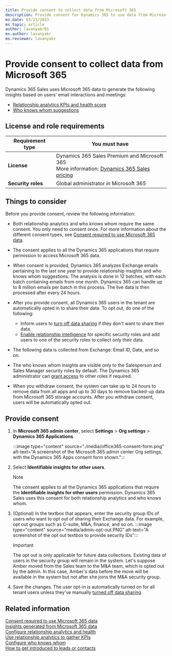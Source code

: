 ```yaml
---
title: Provide consent to collect data from Microsoft 365
description: Provide consent for Dynamics 365 to use data from Microsoft 365 for relationship analytics and who knows whom.
ms.date: 03/21/2023
ms.topic: article
author: lavanyakr01
ms.author: lavanyakr
ms.reviewer: lavanyakr
---
```


# Provide consent to collect data from Microsoft 365  

Dynamics 365 Sales uses Microsoft 365 data to generate the following insights based on users' email interactions and meetings:

- [Relationship analytics KPIs and health score](relationship-analytics.md)
- [Who knows whom suggestions](who-knows-whom.md)

## License and role requirements

| Requirement type | You must have |  
|-----------------------|---------|
| **License** | Dynamics 365 Sales Premium and Microsoft 365 <br>More information: [Dynamics 365 Sales pricing](https://dynamics.microsoft.com/sales/pricing/) |
| **Security roles** | Global administrator in Microsoft 365 <br> |


## Things to consider

Before you provide consent, review the following information:

- Both relationship analytics and who knows whom require the same consent. You only need to consent once. For more information about the different consent types, see [Consent required to use Microsoft 365 data](ms365-consent-types.md).

- The consent applies to all the Dynamics 365 applications that require permission to access Microsoft 365 data.

- When consent is provided, Dynamics 365 analyzes Exchange emails pertaining to the last one year to provide relationship insights and who knows whom suggestions. The analysis is done in 12 batches, with each batch containing emails from one month. Dynamics 365 can handle up to 8 million emails per batch in this process. The live data is then processed after every 24 hours.

- After you provide consent, all Dynamics 365 users in the tenant are automatically opted in to share their data. To opt out, do one of the following: 
    - Inform users to [turn off data sharing](who-knows-whom.md#turn-off-data-sharing-with-dynamics-365-applications) if they don't want to share their data.  
    - [Enable relationship intelligence](enable-ri.md#enable-relationship-intelligence) for specific security roles and add users to one of the security roles to collect only their data.

- The following data is collected from Exchange:
    Email ID, Date, and so on.
- The who knows whom insights are visible only to the Salesperson and Sales Manager security roles by default. The Dynamics 365 administrator can [grant access](grant-access-wkw.md) to other roles if required.  

- When you withdraw consent, the system can take up to 24 hours to remove data from all apps and up to 30 days to remove backed-up data from Microsoft 365 storage accounts. After you withdraw consent, users will be automatically opted out.  


## Provide consent  

1. In **Microsoft 365 admin center**, select **Settings** > **Org settings** > **Dynamics 365 Applications**.

    :::image type="content" source="./media/office365-consent-form.png" alt-text="A screenshot of the Microsoft 365 admin center Org settings, with the Dynamics 365 Apps consent form shown.":::
    
3. Select **Identifiable insights for other users**.  
    > [!NOTE]
    > The consent applies to all the Dynamics 365 applications that require the **Identifiable insights for other users** permission. Dynamics 365 Sales uses this consent for both relationship analytics and who knows whom.
    
1. (Optional) In the textbox that appears, enter the security group IDs of users who want to opt out of sharing their Exchange data. For example, opt out groups such as C-suite, M&A, finance, and so on.
    :::image type="content" source="media/admin-opt-out.PNG" alt-text="A screenshot of the opt out textbox to provide security IDs":::
    > [!IMPORTANT]
    > The opt out is only applicable for future data collections. Existing data of users in the security group will remain in the system. Let's suppose Amber moved from the Sales team to the M&A team, which is opted out by the admin. In this case, Amber's data before the move will be available in the system but not after she joins the M&A security group.  

1. Save the changes.
    The user opt-in is automatically turned on for all tenant users unless they've manually [turned off data sharing](who-knows-whom.md#turn-off-data-sharing-with-dynamics-365-applications).

     

## Related information

[Consent required to use Microsoft 365 data](ms365-consent-types.md)  
[Insights generated from Microsoft 365 data](insights-from-m365.md)  
[Configure relationship analytics and health](configure-relationship-analytics.md)  
[Use relationship analytics to gather KPIs](./relationship-analytics.md)  
[Configure who knows whom](configure-who-knows-whom.md)  
[How to get introduced to leads or contacts](who-knows-whom.md)  
